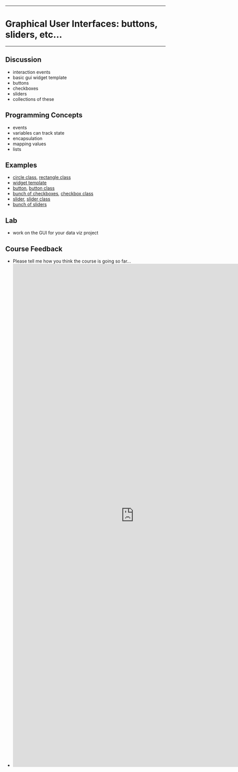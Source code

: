 --------------------------------
# Graphical User Interfaces: buttons, sliders, etc...
--------------------------------

## Discussion
- interaction events
- basic gui widget template
- buttons
- checkboxes
- sliders
- collections of these

## Programming Concepts
- events
- variables can track state
- encapsulation
- mapping values
- lists

## Examples
- [circle class][], [rectangle class][]
- [widget template][]
- [button][], [button class][]
- [bunch of checkboxes][], [checkbox class][]
- [slider][], [slider class][]
- [bunch of sliders][]

## Lab
- work on the GUI for your data viz project

## Course Feedback
- Please tell me how you think the course is going so far...
- <iframe src="https://docs.google.com/spreadsheet/embeddedform?formkey=dFU4X0pwWkRoUjZqYXVRLW9RRkpnY0E6MA" width="760" height="1579" frameborder="0" marginheight="0" marginwidth="0">Loading...</iframe>

[circle class]: pcad.py?page=11-gui/circle.py
[rectangle class]: pcad.py?page=11-gui/rect.py
[widget template]: pcad.py?page=11-gui/widget.py
[button]: pcad.py?page=11-gui/bigButton.py
[button class]: pcad.py?page=11-gui/button.py
[checkbox class]: pcad.py?page=11-gui/checkbox.py
[bunch of checkboxes]: pcad.py?page=11-gui/bunchOfCheckboxes.py
[slider]: pcad.py?page=11-gui/slidy.py
[slider class]: pcad.py?page=11-gui/slider.py
[bunch of sliders]: pcad.py?page=11-gui/bunchOfSliders.py

